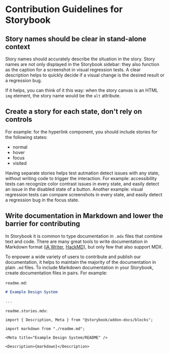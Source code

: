 <!--
@license EUPL-1.2
Copyright (c) 2021 Robbert Broersma
-->

# Contribution Guidelines for Storybook

## Story names should be clear in stand-alone context

Story names should accurately describe the situation in the story. Story names are not only displayed in the Storybook sidebar: they also function as the caption for a screenshot in visual regression tests. A clear description helps to quickly decide if a visual change is the desired result or a regression bug.

If it helps, you can think of it this way: when the story canvas is an HTML `img` element, the story name would be the `alt` attribute.

## Create a story for each state, don't rely on controls

For example: for the hyperlink component, you should include stories for the following states:

- normal
- hover
- focus
- visited

Having separate stories helps test autmation detect issues with any state, without writing code to trigger the interaction. For example: accessibility tests can recognize color contrast issues in every state, and easily detect an issue in the disabled state of a button. Another example: visual regression tests can compare screenshots in every state, and easily detect a regression bug in the focus state.

## Write documentation in Markdown and lower the barrier for contributing

In Storybook it is common to type documentation in `.mdx` files that combine text and code. There are many great tools to write documentation in Markdown format ([iA Writer](https://ia.net/writer), [HackMD](https://hackmd.io)), but only few that also support MDX.

To enpower a wide variety of users to contribute and publish our documentation, it helps to maintain the majority of the documentation in plain `.md` files. To include Markdown documentation in your Storybook, create documentation files in pairs. For example:

`readme.md`:

```md
# Example Design System

...
```

`readme.stories.mdx`:

```mdx
import { Description, Meta } from "@storybook/addon-docs/blocks";

import markdown from "./readme.md";

<Meta title="Example Design System/README" />

<Description>{markdown}</Description>
```
